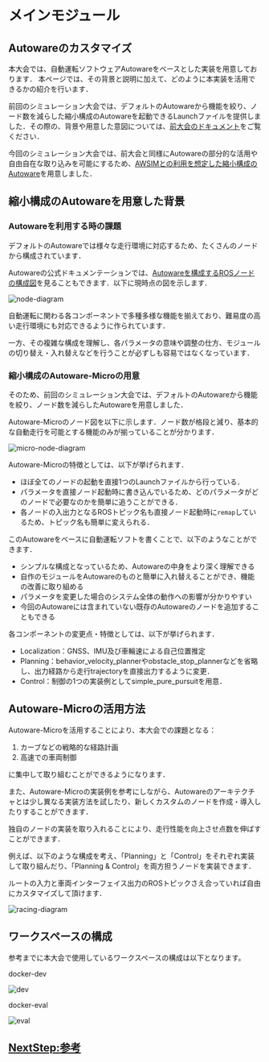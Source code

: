 # メインモジュール

## Autowareのカスタマイズ

本大会では、自動運転ソフトウェアAutowareをベースとした実装を用意しております．
本ページでは、その背景と説明に加えて、どのように本実装を活用できるかの紹介を行います．

前回のシミュレーション大会では、デフォルトのAutowareから機能を絞り、ノード数を減らした縮小構成のAutowareを起動できるLaunchファイルを提供しました．その際の、背景や用意した意図については、[前大会のドキュメント](https://automotiveaichallenge.github.io/aichallenge2023-racing/customize/index.html)をご覧ください．

今回のシミュレーション大会では、前大会と同様にAutowareの部分的な活用や自由自在な取り込みを可能にするため、[AWSIMとの利用を想定した縮小構成のAutoware](https://github.com/AutomotiveAIChallenge/aichallenge-2025/blob/main/aichallenge/workspace/src/aichallenge_submit/aichallenge_submit_launch/launch/reference.launch.xml)を用意しました．

## 縮小構成のAutowareを用意した背景

### Autowareを利用する時の課題

デフォルトのAutowareでは様々な走行環境に対応するため、たくさんのノードから構成されています．

Autowareの公式ドキュメンテーションでは、[Autowareを構成するROSノードの構成図](https://autowarefoundation.github.io/autoware-documentation/main/design/autoware-architecture/node-diagram/)を見ることもできます．以下に現時点の図を示します．

![node-diagram](./images/architecture/autoware-node-diagram.png)

自動運転に関わる各コンポーネントで多種多様な機能を揃えており、難易度の高い走行環境にも対応できるように作られています．

一方、その複雑な構成を理解し、各パラメータの意味や調整の仕方、モジュールの切り替え・入れ替えなどを行うことが必ずしも容易ではなくなっています．

### 縮小構成のAutoware-Microの用意

そのため、前回のシミュレーション大会では、デフォルトのAutowareから機能を絞り、ノード数を減らしたAutowareを用意しました．

Autoware-Microのノード図を以下に示します．ノード数が格段と減り、基本的な自動走行を可能とする機能のみが揃っていることが分かります．

![micro-node-diagram](./images/architecture/reference-autoware.png)

Autoware-Microの特徴としては、以下が挙げられます．

- ほぼ全てのノードの起動を直接1つのLaunchファイルから行っている．
- パラメータを直接ノード起動時に書き込んでいるため、どのパラメータがどのノードで必要なのかを簡単に追うことができる．
- 各ノードの入出力となるROSトピック名も直接ノード起動時に`remap`しているため、トピック名も簡単に変えられる．

このAutowareをベースに自動運転ソフトを書くことで、以下のようなことができます．

- シンプルな構成となっているため、Autowareの中身をより深く理解できる
- 自作のモジュールをAutowareのものと簡単に入れ替えることができ、機能の改善に取り組める
- パラメータを変更した場合のシステム全体の動作への影響が分かりやすい
- 今回のAutowareには含まれていない既存のAutowareのノードを追加することもできる

各コンポーネントの変更点・特徴としては、以下が挙げられます．

- Localization：GNSS、IMU及び車輪速による自己位置推定
- Planning：behavior_velocity_plannerやobstacle_stop_plannerなどを省略し、出力経路から走行trajectoryを直接出力するように変更．
- Control：制御の1つの実装例としてsimple_pure_pursuitを用意．

## Autoware-Microの活用方法

Autoware-Microを活用することにより、本大会での課題となる：

1. カーブなどの戦略的な経路計画
2. 高速での車両制御

に集中して取り組むことができるようになります．

また、Autoware-Microの実装例を参考にしながら、Autowareのアーキテクチャとは少し異なる実装方法を試したり、新しくカスタムのノードを作成・導入したりすることができます．

独自のノードの実装を取り入れることにより、走行性能を向上させ点数を伸ばすことができます．

例えば、以下のような構成を考え、「Planning」と「Control」をそれぞれ実装して取り組んだり、「Planning & Control」を両方担うノードを実装できます．

ルートの入力と車両インターフェイス出力のROSトピックさえ合っていれば自由にカスタマイズして頂けます．

![racing-diagram](./images/architecture/racing_simple.png)

## ワークスペースの構成

参考までに本大会で使用しているワークスペースの構成は以下となります。

docker-dev

![dev](./images/docker/dev.drawio.svg)

docker-eval

![eval](./images/docker/eval.drawio.svg)

## [NextStep:参考](./reference.ja.md)
